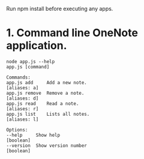 Run npm install before executing any apps.

# 1. Command line OneNote application.  
    node app.js --help
    app.js [command]

    Commands:
    app.js add     Add a new note.                                    [aliases: a]
    app.js remove  Remove a note.                                     [aliases: d]
    app.js read    Read a note.                                       [aliases: r]
    app.js list    Lists all notes.                                   [aliases: l]

    Options:
    --help     Show help                                                 [boolean]
    --version  Show version number                                       [boolean] 